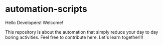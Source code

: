 # automation-scripts


Hello Developers! Welcome!

This repository is about the automation that simply reduce your day to day boring activities. Feel free to contribute here. Let's learn together!!!
